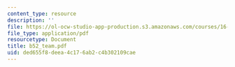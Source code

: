 ```yaml
---
content_type: resource
description: ''
file: https://ol-ocw-studio-app-production.s3.amazonaws.com/courses/16-885j-aircraft-systems-engineering-fall-2004/ded655f8deea4c176ab2c4b302109cae_b52_team.pdf
file_type: application/pdf
resourcetype: Document
title: b52_team.pdf
uid: ded655f8-deea-4c17-6ab2-c4b302109cae
---
```

